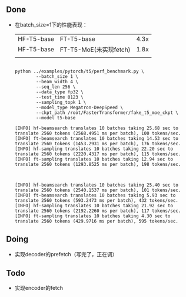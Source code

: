 ## Done

- 在batch_size=1下的性能表现：

  |            |                        |      |
  | ---------- | ---------------------- | ---- |
  | HF-T5-base | FT-T5-base             | 4.3x |
  | HF-T5-base | FT-T5-MoE(未实现fetch) | 1.8x |
  |            |                        |      |
  
  ```
   
  python ../examples/pytorch/t5/perf_benchmark.py \
          --batch_size 1 \
          --beam_width 4 \
          --seq_len 256 \
          --data_type fp32 \
          --test_time 0123 \
          --sampling_topk 1 \
          --model_type Megatron-DeepSpeed \
          --ckpt_path /root/FasterTransformer/fake_t5_moe_ckpt \
          --model t5-base
          
  [INFO] hf-beamsearch translates 10 batches taking 25.68 sec to translate 2560 tokens (2568.4951 ms per batch), 100 tokens/sec.
  [INFO] ft-beamsearch translates 10 batches taking 14.53 sec to translate 2560 tokens (1453.2931 ms per batch), 176 tokens/sec.
  [INFO] hf-sampling translates 10 batches taking 22.20 sec to translate 2560 tokens (2220.4317 ms per batch), 115 tokens/sec.
  [INFO] ft-sampling translates 10 batches taking 12.94 sec to translate 2560 tokens (1293.8525 ms per batch), 198 tokens/sec.
  
  
  
  [INFO] hf-beamsearch translates 10 batches taking 25.40 sec to translate 2560 tokens (2540.1537 ms per batch), 101 tokens/sec.
  [INFO] ft-beamsearch translates 10 batches taking 5.93 sec to translate 2560 tokens (593.2473 ms per batch), 432 tokens/sec.
  [INFO] hf-sampling translates 10 batches taking 21.92 sec to translate 2560 tokens (2192.2260 ms per batch), 117 tokens/sec.
  [INFO] ft-sampling translates 10 batches taking 4.30 sec to translate 2560 tokens (429.9716 ms per batch), 595 tokens/sec.
  ```
## Doing

- 实现decoder的prefetch（写完了，正在调）

## Todo

- 实现encoder的fetch

